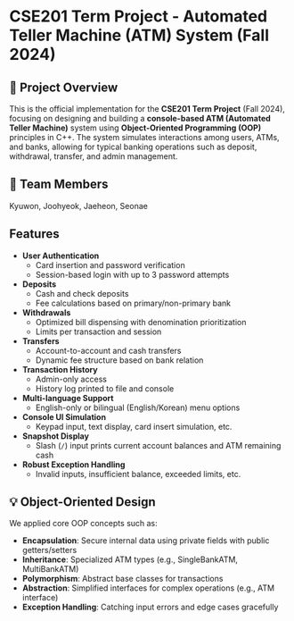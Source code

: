 # CSE201 Term Project - Automated Teller Machine (ATM) System (Fall 2024)

## 📌 Project Overview

This is the official implementation for the **CSE201 Term Project** (Fall 2024), focusing on designing and building a **console-based ATM (Automated Teller Machine)** system using **Object-Oriented Programming (OOP)** principles in C++. The system simulates interactions among users, ATMs, and banks, allowing for typical banking operations such as deposit, withdrawal, transfer, and admin management.

## 👥 Team Members

Kyuwon, Joohyeok, Jaeheon, Seonae


## Features

- **User Authentication**
  - Card insertion and password verification
  - Session-based login with up to 3 password attempts
- **Deposits**
  - Cash and check deposits
  - Fee calculations based on primary/non-primary bank
- **Withdrawals**
  - Optimized bill dispensing with denomination prioritization
  - Limits per transaction and session
- **Transfers**
  - Account-to-account and cash transfers
  - Dynamic fee structure based on bank relation
- **Transaction History**
  - Admin-only access
  - History log printed to file and console
- **Multi-language Support**
  - English-only or bilingual (English/Korean) menu options
- **Console UI Simulation**
  - Keypad input, text display, card insert simulation, etc.
- **Snapshot Display**
  - Slash (`/`) input prints current account balances and ATM remaining cash
- **Robust Exception Handling**
  - Invalid inputs, insufficient balance, exceeded limits, etc.

## 💡 Object-Oriented Design

We applied core OOP concepts such as:

- **Encapsulation**: Secure internal data using private fields with public getters/setters
- **Inheritance**: Specialized ATM types (e.g., SingleBankATM, MultiBankATM)
- **Polymorphism**: Abstract base classes for transactions
- **Abstraction**: Simplified interfaces for complex operations (e.g., ATM interface)
- **Exception Handling**: Catching input errors and edge cases gracefully
